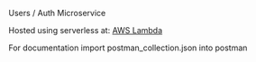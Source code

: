 Users / Auth Microservice

Hosted using serverless at: [AWS Lambda](https://c62762a6q9.execute-api.eu-central-1.amazonaws.com)

For documentation import postman_collection.json into postman
